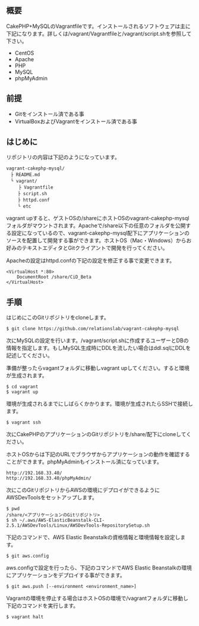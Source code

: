 概要
----

CakePHP+MySQLのVagrantfileです。インストールされるソフトウェアは主に下記になります。詳しくは/vagrant/Vagrantfileと/vagrant/script.shを参照して下さい。

* CentOS
* Apache
* PHP
* MySQL
* phpMyAdmin

前提
----

* Gitをインストール済である事
* VirtualBoxおよびVagrantをインストール済である事

はじめに
----

リポジトリの内容は下記のようになっています。

```
vagrant-cakephp-mysql/
　├ README.md
　└ vagrant/
　   ├ Vagrantfile
　 　├ script.sh
　 　├ httpd.conf
　 　└ etc
```

vagrant upすると、ゲストOSの/shareにホストOSのvagrant-cakephp-mysqlフォルダがマウントされます。Apacheで/share以下の任意のフォルダを公開する設定になっているので、vagrant-cakephp-mysql配下にアプリケーションのソースを配置して開発する事ができます。ホストOS（Mac・Windows）からお好みのテキストエディタとGitクライアントで開発を行ってください。

Apacheの設定はhttpd.confの下記の設定を修正する事で変更できます。

```
<VirtualHost *:80>
    DocumentRoot /share/CiD_Beta
</VirtualHost>
```

手順
----

はじめにこのGitリポジトリをcloneします。

```
$ git clone https://github.com/relationslab/vagrant-cakephp-mysql
```

次にMySQLの設定を行います。/vagrant/script.shに作成するユーザーとDBの情報を指定します。もしMySQL生成時にDDLを流したい場合はddl.sqlにDDLを記述してください。

準備が整ったらvagantフォルダに移動しvagrant upしてください。すると環境が生成されます。

```
$ cd vagrant
$ vagrant up
```

環境が生成されるまでにしばらくかかります。環境が生成されたらSSHで接続します。

```
$ vagrant ssh
```

次にCakePHPのアプリケーションのGitリポジトリを/share/配下にcloneしてください。

ホストOSからは下記のURLでブラウザからアプリケーションの動作を確認することができます。phpMyAdminもインストール済になっています。

```
http://192.168.33.40/
http://192.168.33.40/phpMyAdmin/
```

次にこのGitリポジトリからAWSの環境にデプロイができるようにAWSDevToolsをセットアップします。

```
$ pwd
/share/<アプリケーションのGitリポジトリ>
$ sh ~/.aws/AWS-ElasticBeanstalk-CLI-2.5.1/AWSDevTools/Linux/AWSDevTools-RepositorySetup.sh 
```

下記のコマンドで、AWS Elastic Beanstalkの資格情報と環境情報を設定します。

```
$ git aws.config
```

aws.configで設定を行ったら、下記のコマンドでAWS Elastic Beanstalkの環境にアプリケーションをデプロイする事ができます。

```
$ git aws.push [--environment <environment_name>]
```

Vagrantの環境を停止する場合はホストOSの環境で/vagrantフォルダに移動し下記のコマンドを実行します。

```
$ vagrant halt
```

